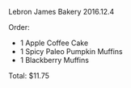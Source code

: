 Lebron James Bakery
2016.12.4

Order:
- 1 Apple Coffee Cake
- 1 Spicy Paleo Pumpkin Muffins
- 1 Blackberry Muffins

Total: $11.75